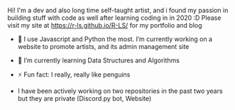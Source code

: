 Hi! I'm a dev and also long time self-taught artist, and i found my passion in building stuff with code as well after learning coding in in 2020 :D 
Please visit my site at https://r-ls.github.io/R-LS/ for my portfolio and blog

- 🔭 I use Javascript and Python the most. I’m currently working on a website to promote artists, and its admin management site
- 🌱 I’m currently learning Data Structures and Algorithms
- ⚡ Fun fact: I really, really like penguins

- I have been actively working on two repositories in the past two years but they are private (Discord.py bot, Website)
<!--
**R-LS/R-LS** is a ✨ _special_ ✨ repository because its `README.md` (this file) appears on your GitHub profile.

Here are some ideas to get you started:

- 🔭 I’m currently working on ...
- 🌱 I’m currently learning ...
- 👯 I’m looking to collaborate on ...
- 🤔 I’m looking for help with ...
- 💬 Ask me about ...
- 📫 How to reach me: ...
- 😄 Pronouns: ...
- ⚡ Fun fact: ...
-->
